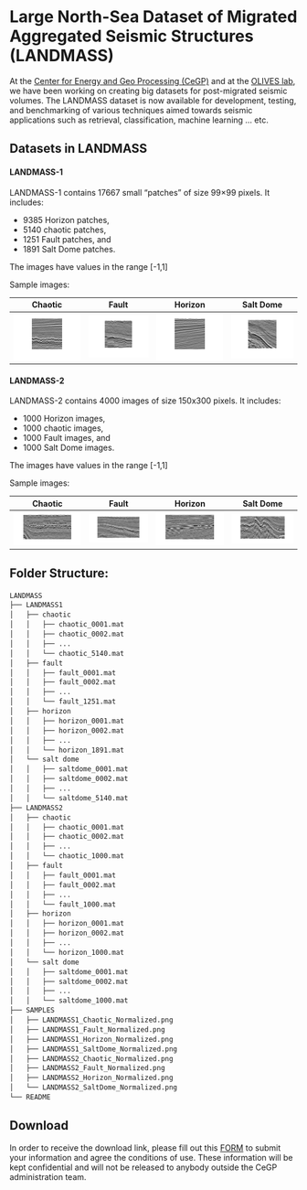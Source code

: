 <meta name="google-site-verification" content="G_zEGUlLf9vLr0f_IU-vTXWlafQ7abEIzH9SIOEi_wI" />

# Large North-Sea Dataset of Migrated  Aggregated Seismic Structures (LANDMASS)

At the [Center for Energy and Geo Processing (CeGP)](https://cegp.ece.gatech.edu/) and at the [OLIVES lab](https://ghassanalregib.com/), we have been working on creating big datasets for post-migrated seismic volumes.
The LANDMASS dataset is now available for development, testing, and benchmarking of various techniques aimed towards seismic applications such as retrieval, classification, machine learning … etc.

## Datasets in LANDMASS
#### LANDMASS-1
LANDMASS-1 contains 17667 small “patches” of size 99×99 pixels. It includes: 
* 9385 Horizon patches,
* 5140 chaotic patches,
* 1251 Fault patches, and
* 1891 Salt Dome patches.

The images have values in the range [-1,1]

Sample images: 

|Chaotic|Fault|Horizon|Salt Dome|
|:--:|:--:|:--:|:--:|
|![](https://github.com/olivesgatech/LANDMASS/blob/master/figures/LANDMASS1_Chaotic_Normalized.png)| ![](https://github.com/olivesgatech/LANDMASS/blob/master/figures/LANDMASS1_Faults_Normalized.png) | ![](https://github.com/olivesgatech/LANDMASS/blob/master/figures/LANDMASS1_Horizon_Normalized.png) | ![](https://github.com/olivesgatech/LANDMASS/blob/master/figures/LANDMASS1_SaltDome_Normalized.png)|

#### LANDMASS-2
LANDMASS-2 contains 4000 images of size 150x300 pixels. It includes: 
* 1000 Horizon images,
* 1000 chaotic images,
* 1000 Fault images, and
* 1000 Salt Dome images.

The images have values in the range [-1,1]


Sample images: 

|Chaotic|Fault|Horizon|Salt Dome|
|:--:|:--:|:--:|:--:|
|![](https://github.com/olivesgatech/LANDMASS/blob/master/figures/LANDMASS2_Chaotic_Normalized.png)| ![](https://github.com/olivesgatech/LANDMASS/blob/master/figures/LANDMASS2_Faults_Normalized.png) | ![](https://github.com/olivesgatech/LANDMASS/blob/master/figures/LANDMASS2_Horizon_Normalized.png) | ![](https://github.com/olivesgatech/LANDMASS/blob/master/figures/LANDMASS2_SaltDome_Normalized.png)|


## Folder Structure: 
```bash
LANDMASS
├── LANDMASS1
│   ├── chaotic
│   │   ├── chaotic_0001.mat
│   │   ├── chaotic_0002.mat
│   │   ├── ...
│   │   └── chaotic_5140.mat
│   ├── fault
│   │   ├── fault_0001.mat
│   │   ├── fault_0002.mat
│   │   ├── ...
│   │   └── fault_1251.mat
│   ├── horizon
│   │   ├── horizon_0001.mat
│   │   ├── horizon_0002.mat
│   │   ├── ...
│   │   └── horizon_1891.mat
│   └── salt dome
│   │   ├── saltdome_0001.mat
│   │   ├── saltdome_0002.mat
│   │   ├── ...
│   │   └── saltdome_5140.mat
├── LANDMASS2
│   ├── chaotic
│   │   ├── chaotic_0001.mat
│   │   ├── chaotic_0002.mat
│   │   ├── ...
│   │   └── chaotic_1000.mat
│   ├── fault
│   │   ├── fault_0001.mat
│   │   ├── fault_0002.mat
│   │   ├── ...
│   │   └── fault_1000.mat
│   ├── horizon
│   │   ├── horizon_0001.mat
│   │   ├── horizon_0002.mat
│   │   ├── ...
│   │   └── horizon_1000.mat
│   └── salt dome
│   │   ├── saltdome_0001.mat
│   │   ├── saltdome_0002.mat
│   │   ├── ...
│   │   └── saltdome_1000.mat
├── SAMPLES
│   ├── LANDMASS1_Chaotic_Normalized.png
│   ├── LANDMASS1_Fault_Normalized.png
│   ├── LANDMASS1_Horizon_Normalized.png
│   ├── LANDMASS1_SaltDome_Normalized.png
│   ├── LANDMASS2_Chaotic_Normalized.png
│   ├── LANDMASS2_Fault_Normalized.png
│   ├── LANDMASS2_Horizon_Normalized.png
│   └── LANDMASS2_SaltDome_Normalized.png
└── README
```


## Download 
In order to receive the download link, please fill out this [FORM](https://goo.gl/forms/at44srIuVaT6sYye2) to submit your information and agree the conditions of use. These information will be kept confidential and will not be released to anybody outside the CeGP administration team.

